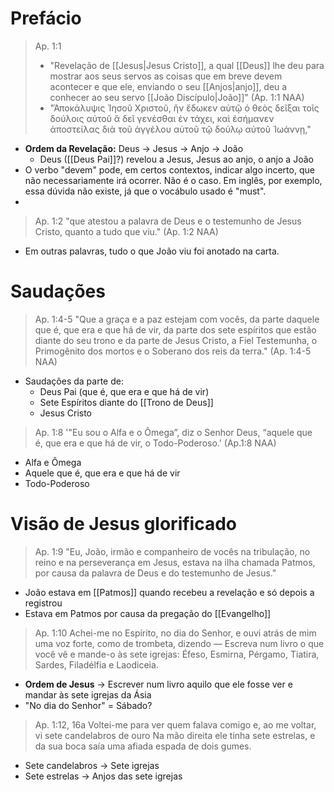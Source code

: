 # Prefácio

> Ap. 1:1
> - "Revelação de [[Jesus|Jesus Cristo]], a qual [[Deus]] lhe deu para mostrar aos seus servos as coisas que em breve devem acontecer e que ele, enviando o seu [[Anjos|anjo]], deu a conhecer ao seu servo [[João Discípulo|João]]" (Ap. 1:1 NAA)
> - "Ἀποκάλυψις Ἰησοῦ Χριστοῦ, ἣν ἔδωκεν αὐτῷ ὁ θεὸς δεῖξαι τοῖς δούλοις αὐτοῦ ἃ δεῖ γενέσθαι ἐν τάχει, καὶ ἐσήμανεν ἀποστείλας διὰ τοῦ ἀγγέλου αὐτοῦ τῷ δούλῳ αὐτοῦ Ἰωάννῃ,"

- **Ordem da Revelação:** Deus -> Jesus -> Anjo -> João
	- Deus ([[Deus Pai]]?) revelou a Jesus, Jesus ao anjo, o anjo a João
- O verbo "devem" pode, em certos contextos, indicar algo incerto, que não necessariamente irá ocorrer. Não é o caso. Em inglês, por exemplo, essa dúvida não existe, já que o vocábulo usado é "must".
- 
> Ap. 1:2
> "que atestou a palavra de Deus e o testemunho de Jesus Cristo, quanto a tudo que viu." (Ap. 1:2 NAA)
- Em outras palavras, tudo o que João viu foi anotado na carta.

# Saudações

> Ap. 1:4-5
> "Que a graça e a paz estejam com vocês, da parte daquele que é, que era e que há de vir, da parte dos sete espíritos que estão diante do seu trono e da parte de Jesus Cristo, a Fiel Testemunha, o Primogênito dos mortos e o Soberano dos reis da terra." (Ap. 1:4-5 NAA)

- Saudações da parte de:
	- Deus Pai (que é, que era e que há de vir)
	- Sete Espíritos diante do [[Trono de Deus]]
	- Jesus Cristo

> Ap. 1:8
> '"Eu sou o Alfa e o Ômega”, diz o Senhor Deus, “aquele que é, que era e que há de vir, o Todo-Poderoso.' (Ap.1:8 NAA)

- Alfa e Ômega
- Aquele que é, que era e que há de vir
- Todo-Poderoso
# Visão de Jesus glorificado

> Ap. 1:9
> "Eu, João, irmão e companheiro de vocês na tribulação, no reino e na perseverança em Jesus, estava na ilha chamada Patmos, por causa da palavra de Deus e do testemunho de Jesus."

- João estava em [[Patmos]] quando recebeu a revelação e só depois a registrou
- Estava em Patmos por causa da pregação do [[Evangelho]]

>  Ap. 1:10
> Achei-me no Espírito, no dia do Senhor, e ouvi atrás de mim uma voz forte, como de trombeta, dizendo — Escreva num livro o que você vê e mande-o às sete igrejas: Éfeso, Esmirna, Pérgamo, Tiatira, Sardes, Filadélfia e Laodiceia.

- **Ordem de Jesus** -> Escrever num livro aquilo que ele fosse ver e mandar às sete igrejas da Ásia
- "No dia do Senhor" = Sábado?

> Ap. 1:12, 16a
> Voltei-me para ver quem falava comigo e, ao me voltar, vi sete candelabros de ouro
> Na mão direita ele tinha sete estrelas, e da sua boca saía uma afiada espada de dois gumes.

- Sete candelabros -> Sete igrejas
- Sete estrelas -> Anjos das sete igrejas